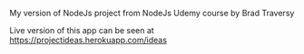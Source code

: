 My version of NodeJs project from NodeJs Udemy course by Brad Traversy

Live version of this app can be seen at https://projectideas.herokuapp.com/ideas